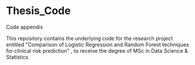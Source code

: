 # Thesis_Code
Code appendix


This repository contains the underlying code for the research project entitled "Comparison of Logistic Regression and Random Forest techniques for clinical risk prediction" , to receive the degree of MSc in Data Science & Statistics
